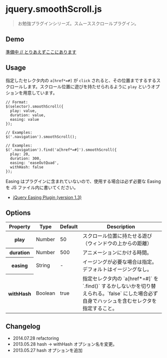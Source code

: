 # jquery.smoothScroll.js

> お勉強プラグインシリーズ。スムーススクロールプラグイン。

## Demo

[準備中 // とりあえずここにあります](http://akey.bitbucket.org/)


## Usage

指定したセレクタ内の `a[href*=#]` が `click` されると、その位置までするするスクロールします。スクロール位置に遊びを持たせられるように `play` というオプションを用意しています。

    // Format:
    $(selector).smoothScroll({
      play: value,
      duration: value,
      easing: value
    });

    // Examples:
    $('.navigation').smoothScroll();

    // Examples:
    $('.navigation').find('a[href*=#]').smoothScroll({
      play: 20,
      duration: 300,
      easing: 'easeOutQuad',
      withHash: false
    });

Easing はプラグインに含まれていないので、使用する場合は必ず必要な Easing を JS ファイル内に書いてください。

* [jQuery Easing Plugin (version 1.3)](http://gsgd.co.uk/sandbox/jquery/easing/)


## Options

<table>
  <thead>
    <tr>
      <th>Property</th>
      <th>Type</th>
      <th>Default</th>
      <th>Description</th>
    </tr>
  </thead>
  <tbody>
    <tr>
      <th>play</th>
      <td>Number</td>
      <td>50</td>
      <td>スクロール位置に持たせる遊び（ウィンドウの上からの距離）</td>
    </tr>
    <tr>
      <th>duration</th>
      <td>Number</td>
      <td>500</td>
      <td>アニメーションにかける時間。</td>
    </tr>
    <tr>
      <th>easing</th>
      <td>String</td>
      <td>-</td>
      <td>イージングが必要な場合は指定。デフォルトはイージングなし。</td>
    </tr>
    <tr>
      <th>withHash</th>
      <td>Boolean</td>
      <td>true</td>
      <td>指定セレクタ内の `a[href*=#]` を `.find()` するかしないかを切り替えられる。`false` にした場合必ず自身でハッシュを含むセレクタを指定すること。</td>
    </tr>
  </tbody>
</table>


## Changelog

* 2014.07.28 refactoring
* 2013.05.28 hash -> withHash オプション名を変更。
* 2013.05.27 hash オプションを追加